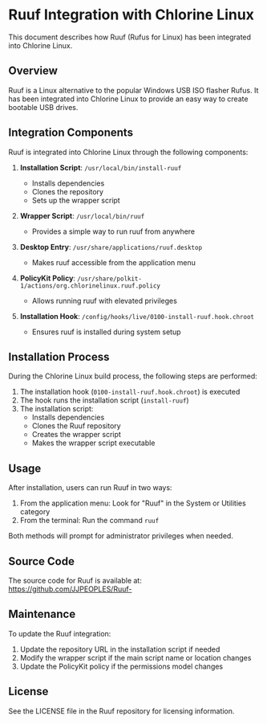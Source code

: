 # Ruuf Integration with Chlorine Linux

This document describes how Ruuf (Rufus for Linux) has been integrated into Chlorine Linux.

## Overview

Ruuf is a Linux alternative to the popular Windows USB ISO flasher Rufus. It has been integrated into Chlorine Linux to provide an easy way to create bootable USB drives.

## Integration Components

Ruuf is integrated into Chlorine Linux through the following components:

1. **Installation Script**: `/usr/local/bin/install-ruuf`
   - Installs dependencies
   - Clones the repository
   - Sets up the wrapper script

2. **Wrapper Script**: `/usr/local/bin/ruuf`
   - Provides a simple way to run ruuf from anywhere

3. **Desktop Entry**: `/usr/share/applications/ruuf.desktop`
   - Makes ruuf accessible from the application menu

4. **PolicyKit Policy**: `/usr/share/polkit-1/actions/org.chlorinelinux.ruuf.policy`
   - Allows running ruuf with elevated privileges

5. **Installation Hook**: `/config/hooks/live/0100-install-ruuf.hook.chroot`
   - Ensures ruuf is installed during system setup

## Installation Process

During the Chlorine Linux build process, the following steps are performed:

1. The installation hook (`0100-install-ruuf.hook.chroot`) is executed
2. The hook runs the installation script (`install-ruuf`)
3. The installation script:
   - Installs dependencies
   - Clones the Ruuf repository
   - Creates the wrapper script
   - Makes the wrapper script executable

## Usage

After installation, users can run Ruuf in two ways:

1. From the application menu: Look for "Ruuf" in the System or Utilities category
2. From the terminal: Run the command `ruuf`

Both methods will prompt for administrator privileges when needed.

## Source Code

The source code for Ruuf is available at: https://github.com/JJPEOPLES/Ruuf-

## Maintenance

To update the Ruuf integration:

1. Update the repository URL in the installation script if needed
2. Modify the wrapper script if the main script name or location changes
3. Update the PolicyKit policy if the permissions model changes

## License

See the LICENSE file in the Ruuf repository for licensing information.